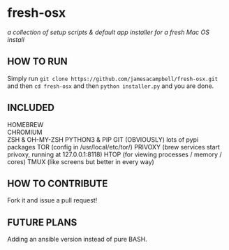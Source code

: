 # fresh-osx

_a collection of setup scripts &amp; default app installer for a fresh Mac OS install_

## HOW TO RUN

Simply run `git clone https://github.com/jamesacampbell/fresh-osx.git` and then `cd fresh-osx` and then `python installer.py` and you are done.

## INCLUDED

HOMEBREW   
CHROMIUM  
ZSH & OH-MY-ZSH 
PYTHON3 & PIP 
GIT (OBVIOUSLY) 
lots of pypi packages 
TOR (config in /usr/local/etc/tor/) 
PRIVOXY (brew services start privoxy, running at 127.0.0.1:8118)
HTOP (for viewing processes / memory / cores) 
TMUX (like screens but better in every way) 

## HOW TO CONTRIBUTE

Fork it and issue a pull request!

## FUTURE PLANS

Adding an ansible version instead of pure BASH.
